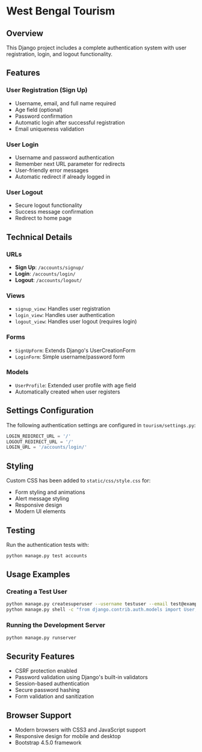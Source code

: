 # West Bengal Tourism

## Overview
This Django project includes a complete authentication system with user registration, login, and logout functionality.

## Features

### User Registration (Sign Up)
- Username, email, and full name required
- Age field (optional)
- Password confirmation
- Automatic login after successful registration
- Email uniqueness validation

### User Login
- Username and password authentication
- Remember next URL parameter for redirects
- User-friendly error messages
- Automatic redirect if already logged in

### User Logout
- Secure logout functionality
- Success message confirmation
- Redirect to home page

## Technical Details

### URLs
- **Sign Up**: `/accounts/signup/`
- **Login**: `/accounts/login/`
- **Logout**: `/accounts/logout/`

### Views
- `signup_view`: Handles user registration
- `login_view`: Handles user authentication
- `logout_view`: Handles user logout (requires login)

### Forms
- `SignUpForm`: Extends Django's UserCreationForm
- `LoginForm`: Simple username/password form

### Models
- `UserProfile`: Extended user profile with age field
- Automatically created when user registers

## Settings Configuration
The following authentication settings are configured in `tourism/settings.py`:

```python
LOGIN_REDIRECT_URL = '/'
LOGOUT_REDIRECT_URL = '/'
LOGIN_URL = '/accounts/login/'
```

## Styling
Custom CSS has been added to `static/css/style.css` for:
- Form styling and animations
- Alert message styling
- Responsive design
- Modern UI elements

## Testing
Run the authentication tests with:
```bash
python manage.py test accounts
```

## Usage Examples

### Creating a Test User
```bash
python manage.py createsuperuser --username testuser --email test@example.com --noinput
python manage.py shell -c "from django.contrib.auth.models import User; u = User.objects.get(username='testuser'); u.set_password('testpass123'); u.save()"
```

### Running the Development Server
```bash
python manage.py runserver
```

## Security Features
- CSRF protection enabled
- Password validation using Django's built-in validators
- Session-based authentication
- Secure password hashing
- Form validation and sanitization

## Browser Support
- Modern browsers with CSS3 and JavaScript support
- Responsive design for mobile and desktop
- Bootstrap 4.5.0 framework
